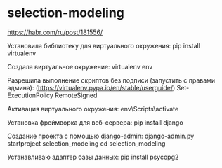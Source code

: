 # selection-modeling

https://habr.com/ru/post/181556/

Установила библиотеку для виртуального окружения: 
    pip install virtualenv

Создала виртуальное окружение:
    virtualenv env

Разрешила выполнение скриптов без подписи (запустить с правами админа):
(https://virtualenv.pypa.io/en/stable/userguide/)
    Set-ExecutionPolicy RemoteSigned

Активация виртуального окружения:
    env\Scripts\activate

Установка фреймворка для веб-сервера:
    pip install django

Создание проекта с помощью django-admin:
    django-admin.py startproject selection_modeling
    cd selection_modeling

Устанавливаю адаптер базы данных:
    pip install psycopg2
